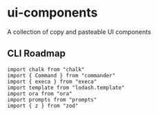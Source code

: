 # ui-components
A collection of copy and pasteable UI components


## CLI Roadmap
```
import chalk from "chalk"
import { Command } from "commander"
import { execa } from "execa"
import template from "lodash.template"
import ora from "ora"
import prompts from "prompts"
import { z } from "zod"
```